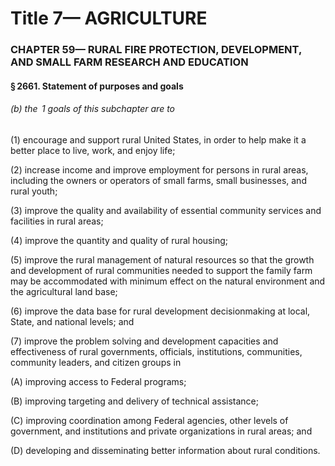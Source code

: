 
# Title 7— AGRICULTURE
### CHAPTER 59— RURAL FIRE PROTECTION, DEVELOPMENT, AND SMALL FARM RESEARCH AND EDUCATION
#### § 2661. Statement of purposes and goals
###### (b) the  1 goals of this subchapter are to

(1) encourage and support rural United States, in order to help make it a better place to live, work, and enjoy life;

(2) increase income and improve employment for persons in rural areas, including the owners or operators of small farms, small businesses, and rural youth;

(3) improve the quality and availability of essential community services and facilities in rural areas;

(4) improve the quantity and quality of rural housing;

(5) improve the rural management of natural resources so that the growth and development of rural communities needed to support the family farm may be accommodated with minimum effect on the natural environment and the agricultural land base;

(6) improve the data base for rural development decisionmaking at local, State, and national levels; and

(7) improve the problem solving and development capacities and effectiveness of rural governments, officials, institutions, communities, community leaders, and citizen groups in

(A) improving access to Federal programs;

(B) improving targeting and delivery of technical assistance;

(C) improving coordination among Federal agencies, other levels of government, and institutions and private organizations in rural areas; and

(D) developing and disseminating better information about rural conditions.
